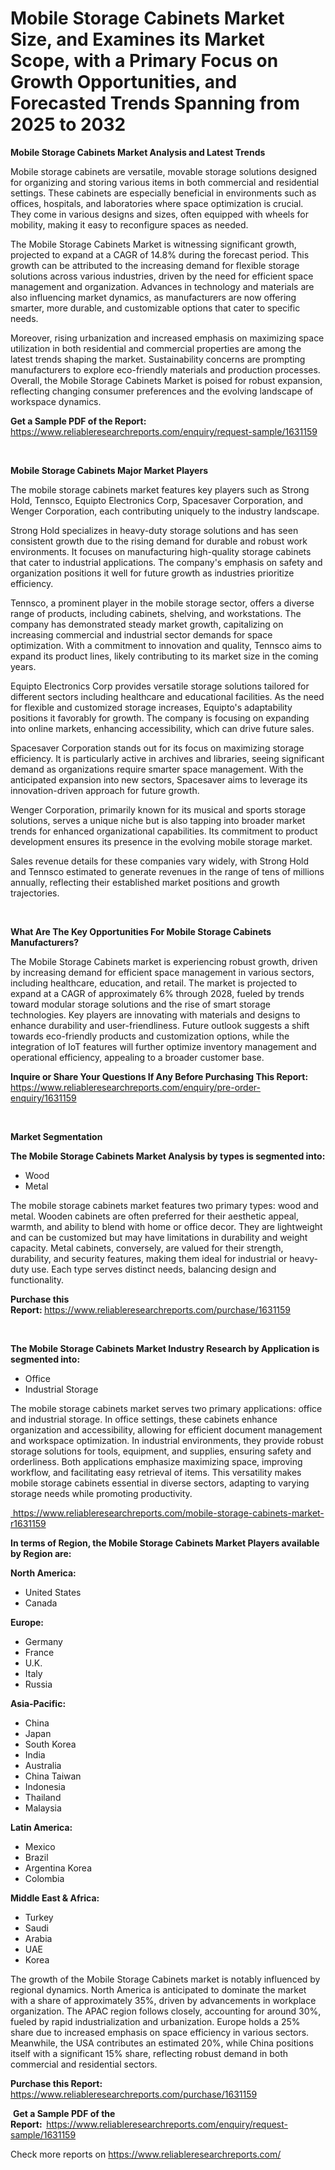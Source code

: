 <p><h1>Mobile Storage Cabinets Market Size, and Examines its Market Scope, with a Primary Focus on Growth Opportunities, and Forecasted Trends Spanning from 2025 to 2032</h1></p><p><strong>Mobile Storage Cabinets Market Analysis and Latest Trends</strong></p>
<p><p>Mobile storage cabinets are versatile, movable storage solutions designed for organizing and storing various items in both commercial and residential settings. These cabinets are especially beneficial in environments such as offices, hospitals, and laboratories where space optimization is crucial. They come in various designs and sizes, often equipped with wheels for mobility, making it easy to reconfigure spaces as needed.</p><p>The Mobile Storage Cabinets Market is witnessing significant growth, projected to expand at a CAGR of 14.8% during the forecast period. This growth can be attributed to the increasing demand for flexible storage solutions across various industries, driven by the need for efficient space management and organization. Advances in technology and materials are also influencing market dynamics, as manufacturers are now offering smarter, more durable, and customizable options that cater to specific needs.</p><p>Moreover, rising urbanization and increased emphasis on maximizing space utilization in both residential and commercial properties are among the latest trends shaping the market. Sustainability concerns are prompting manufacturers to explore eco-friendly materials and production processes. Overall, the Mobile Storage Cabinets Market is poised for robust expansion, reflecting changing consumer preferences and the evolving landscape of workspace dynamics.</p></p>
<p><strong>Get a Sample PDF of the Report:&nbsp;</strong> <a href="https://www.reliableresearchreports.com/enquiry/request-sample/1631159?utm_campaign=2219&utm_medium=2&utm_source=Github&utm_content=ia&utm_term=10042025&utm_id=mobile-storage-cabinets">https://www.reliableresearchreports.com/enquiry/request-sample/1631159</a></p>
<p>&nbsp;</p>
<p><strong>Mobile Storage Cabinets Major Market Players</strong></p>
<p><p>The mobile storage cabinets market features key players such as Strong Hold, Tennsco, Equipto Electronics Corp, Spacesaver Corporation, and Wenger Corporation, each contributing uniquely to the industry landscape.</p><p>Strong Hold specializes in heavy-duty storage solutions and has seen consistent growth due to the rising demand for durable and robust work environments. It focuses on manufacturing high-quality storage cabinets that cater to industrial applications. The company's emphasis on safety and organization positions it well for future growth as industries prioritize efficiency.</p><p>Tennsco, a prominent player in the mobile storage sector, offers a diverse range of products, including cabinets, shelving, and workstations. The company has demonstrated steady market growth, capitalizing on increasing commercial and industrial sector demands for space optimization. With a commitment to innovation and quality, Tennsco aims to expand its product lines, likely contributing to its market size in the coming years.</p><p>Equipto Electronics Corp provides versatile storage solutions tailored for different sectors including healthcare and educational facilities. As the need for flexible and customized storage increases, Equipto's adaptability positions it favorably for growth. The company is focusing on expanding into online markets, enhancing accessibility, which can drive future sales.</p><p>Spacesaver Corporation stands out for its focus on maximizing storage efficiency. It is particularly active in archives and libraries, seeing significant demand as organizations require smarter space management. With the anticipated expansion into new sectors, Spacesaver aims to leverage its innovation-driven approach for future growth.</p><p>Wenger Corporation, primarily known for its musical and sports storage solutions, serves a unique niche but is also tapping into broader market trends for enhanced organizational capabilities. Its commitment to product development ensures its presence in the evolving mobile storage market.</p><p>Sales revenue details for these companies vary widely, with Strong Hold and Tennsco estimated to generate revenues in the range of tens of millions annually, reflecting their established market positions and growth trajectories.</p></p>
<p>&nbsp;</p>
<p><strong>What Are The Key Opportunities For Mobile Storage Cabinets Manufacturers?</strong></p>
<p><p>The Mobile Storage Cabinets market is experiencing robust growth, driven by increasing demand for efficient space management in various sectors, including healthcare, education, and retail. The market is projected to expand at a CAGR of approximately 6% through 2028, fueled by trends toward modular storage solutions and the rise of smart storage technologies. Key players are innovating with materials and designs to enhance durability and user-friendliness. Future outlook suggests a shift towards eco-friendly products and customization options, while the integration of IoT features will further optimize inventory management and operational efficiency, appealing to a broader customer base.</p></p>
<p><strong>Inquire or Share Your Questions If Any Before Purchasing This Report:</strong> <a href="https://www.reliableresearchreports.com/enquiry/pre-order-enquiry/1631159?utm_campaign=2219&utm_medium=2&utm_source=Github&utm_content=ia&utm_term=10042025&utm_id=mobile-storage-cabinets">https://www.reliableresearchreports.com/enquiry/pre-order-enquiry/1631159</a></p>
<p>&nbsp;</p>
<p><strong>Market Segmentation</strong></p>
<p><strong>The Mobile Storage Cabinets Market Analysis by types is segmented into:</strong></p>
<p><ul><li>Wood</li><li>Metal</li></ul></p>
<p><p>The mobile storage cabinets market features two primary types: wood and metal. Wooden cabinets are often preferred for their aesthetic appeal, warmth, and ability to blend with home or office decor. They are lightweight and can be customized but may have limitations in durability and weight capacity. Metal cabinets, conversely, are valued for their strength, durability, and security features, making them ideal for industrial or heavy-duty use. Each type serves distinct needs, balancing design and functionality.</p></p>
<p><strong>Purchase this Report:&nbsp;</strong><a href="https://www.reliableresearchreports.com/purchase/1631159?utm_campaign=2219&utm_medium=2&utm_source=Github&utm_content=ia&utm_term=10042025&utm_id=mobile-storage-cabinets">https://www.reliableresearchreports.com/purchase/1631159</a></p>
<p>&nbsp;</p>
<p><strong>The Mobile Storage Cabinets Market Industry Research by Application is segmented into:</strong></p>
<p><ul><li>Office</li><li>Industrial Storage</li></ul></p>
<p><p>The mobile storage cabinets market serves two primary applications: office and industrial storage. In office settings, these cabinets enhance organization and accessibility, allowing for efficient document management and workspace optimization. In industrial environments, they provide robust storage solutions for tools, equipment, and supplies, ensuring safety and orderliness. Both applications emphasize maximizing space, improving workflow, and facilitating easy retrieval of items. This versatility makes mobile storage cabinets essential in diverse sectors, adapting to varying storage needs while promoting productivity.</p></p>
<p><a href="https://www.reliableresearchreports.com/mobile-storage-cabinets-market-r1631159?utm_campaign=2219&utm_medium=2&utm_source=Github&utm_content=ia&utm_term=10042025&utm_id=mobile-storage-cabinets">&nbsp;https://www.reliableresearchreports.com/mobile-storage-cabinets-market-r1631159</a></p>
<p><strong>In terms of Region, the Mobile Storage Cabinets Market Players available by Region are:</strong></p>
<p>
    <p> <strong> North America: </strong>
        <ul>
            <li>United States</li>
            <li>Canada</li>
        </ul>
        </p> 
    <p> <strong> Europe: </strong>
        <ul>
            <li>Germany</li>
            <li>France</li>
            <li>U.K.</li>
            <li>Italy</li>
            <li>Russia</li>
        </ul>
        </p> 
    <p> <strong> Asia-Pacific: </strong>
        <ul>
            <li>China</li>
            <li>Japan</li>
            <li>South Korea</li>
            <li>India</li>
            <li>Australia</li>
            <li>China Taiwan</li>
            <li>Indonesia</li>
            <li>Thailand</li>
            <li>Malaysia</li>
        </ul>
        </p> 
    <p> <strong> Latin America: </strong>
        <ul>
            <li>Mexico</li>
            <li>Brazil</li>
            <li>Argentina Korea</li>
            <li>Colombia</li>
        </ul>
        </p> 
    <p> <strong> Middle East & Africa: </strong>
        <ul>
            <li>Turkey</li>
            <li>Saudi</li>
            <li>Arabia</li>
            <li>UAE</li>
            <li>Korea</li>
        </ul>
    </p>
    </p>
<p><p>The growth of the Mobile Storage Cabinets market is notably influenced by regional dynamics. North America is anticipated to dominate the market with a share of approximately 35%, driven by advancements in workplace organization. The APAC region follows closely, accounting for around 30%, fueled by rapid industrialization and urbanization. Europe holds a 25% share due to increased emphasis on space efficiency in various sectors. Meanwhile, the USA contributes an estimated 20%, while China positions itself with a significant 15% share, reflecting robust demand in both commercial and residential sectors.</p></p>
<p><strong>Purchase this Report: </strong><a href="https://www.reliableresearchreports.com/purchase/1631159?utm_campaign=2219&utm_medium=2&utm_source=Github&utm_content=ia&utm_term=10042025&utm_id=mobile-storage-cabinets">https://www.reliableresearchreports.com/purchase/1631159</a></p>
<p>&nbsp;<strong>Get a Sample PDF of the Report:&nbsp;&nbsp;</strong><a href="https://www.reliableresearchreports.com/enquiry/request-sample/1631159?utm_campaign=2219&utm_medium=2&utm_source=Github&utm_content=ia&utm_term=10042025&utm_id=mobile-storage-cabinets">https://www.reliableresearchreports.com/enquiry/request-sample/1631159</a></p>
<p><strong></strong></p>
<p>Check more reports on <a href="https://www.reliableresearchreports.com/?utm_campaign=2219&utm_medium=2&utm_source=Github&utm_content=ia&utm_term=10042025&utm_id=mobile-storage-cabinets">https://www.reliableresearchreports.com/</a></p>